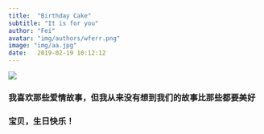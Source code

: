 ```yaml
---
title:  "Birthday Cake"
subtitle: "It is for you"
author: "Fei"
avatar: "img/authors/wferr.png"
image: "img/aa.jpg"
date:   2019-02-19 10:12:12
---
```


<img src="https://www.goodmorningquote.com/wp-content/uploads/2015/03/inspirational-romantic-quotes-for-him-1.jpg">

### 我喜欢那些爱情故事，但我从来没有想到我们的故事比那些都要美好

### 宝贝，生日快乐！
